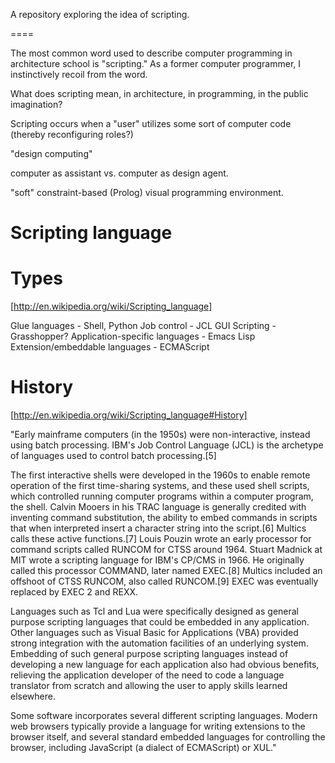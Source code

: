 A repository exploring the idea of scripting.

====

The most common word used to describe computer programming in architecture school is "scripting." As a former computer programmer, I instinctively recoil from the word.

What does scripting mean, in architecture, in programming, in the public imagination?

Scripting occurs when a "user" utilizes some sort of computer code (thereby reconfiguring roles?)

"design computing"

computer as assistant vs. computer as design agent.

"soft" constraint-based (Prolog) visual programming environment.





Scripting language
==================

Types
==================
[http://en.wikipedia.org/wiki/Scripting_language]

Glue languages - Shell, Python
Job control - JCL
GUI Scripting - Grasshopper?
Application-specific languages - Emacs Lisp
Extension/embeddable languages - ECMAScript


History
=======
[http://en.wikipedia.org/wiki/Scripting_language#History]

"Early mainframe computers (in the 1950s) were non-interactive, instead using batch processing. IBM's Job Control Language (JCL) is the archetype of languages used to control batch processing.[5]

The first interactive shells were developed in the 1960s to enable remote operation of the first time-sharing systems, and these used shell scripts, which controlled running computer programs within a computer program, the shell. Calvin Mooers in his TRAC language is generally credited with inventing command substitution, the ability to embed commands in scripts that when interpreted insert a character string into the script.[6] Multics calls these active functions.[7] Louis Pouzin wrote an early processor for command scripts called RUNCOM for CTSS around 1964. Stuart Madnick at MIT wrote a scripting language for IBM's CP/CMS in 1966. He originally called this processor COMMAND, later named EXEC.[8] Multics included an offshoot of CTSS RUNCOM, also called RUNCOM.[9] EXEC was eventually replaced by EXEC 2 and REXX.

Languages such as Tcl and Lua were specifically designed as general purpose scripting languages that could be embedded in any application. Other languages such as Visual Basic for Applications (VBA) provided strong integration with the automation facilities of an underlying system. Embedding of such general purpose scripting languages instead of developing a new language for each application also had obvious benefits, relieving the application developer of the need to code a language translator from scratch and allowing the user to apply skills learned elsewhere.

Some software incorporates several different scripting languages. Modern web browsers typically provide a language for writing extensions to the browser itself, and several standard embedded languages for controlling the browser, including JavaScript (a dialect of ECMAScript) or XUL."

